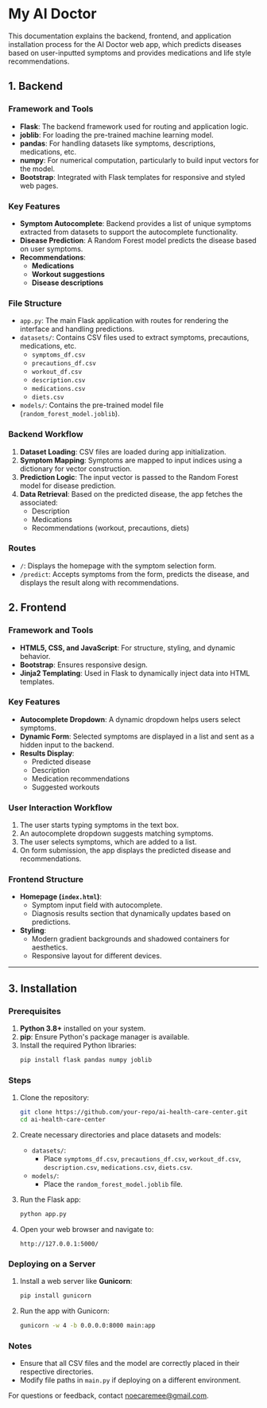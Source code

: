 # My AI Doctor

This documentation explains the backend, frontend, and application installation process for the AI Doctor web app, which predicts diseases based on user-inputted symptoms and provides medications and life style recommendations.

## 1. Backend

### Framework and Tools
- **Flask**: The backend framework used for routing and application logic.
- **joblib**: For loading the pre-trained machine learning model.
- **pandas**: For handling datasets like symptoms, descriptions, medications, etc.
- **numpy**: For numerical computation, particularly to build input vectors for the model.
- **Bootstrap**: Integrated with Flask templates for responsive and styled web pages.

### Key Features
- **Symptom Autocomplete**: Backend provides a list of unique symptoms extracted from datasets to support the autocomplete functionality.
- **Disease Prediction**: A Random Forest model predicts the disease based on user symptoms.
- **Recommendations**:
  - **Medications**
  - **Workout suggestions**
  - **Disease descriptions**

### File Structure
- `app.py`: The main Flask application with routes for rendering the interface and handling predictions.
- `datasets/`: Contains CSV files used to extract symptoms, precautions, medications, etc.
  - `symptoms_df.csv`
  - `precautions_df.csv`
  - `workout_df.csv`
  - `description.csv`
  - `medications.csv`
  - `diets.csv`
- `models/`: Contains the pre-trained model file (`random_forest_model.joblib`).

### Backend Workflow
1. **Dataset Loading**: CSV files are loaded during app initialization.
2. **Symptom Mapping**: Symptoms are mapped to input indices using a dictionary for vector construction.
3. **Prediction Logic**: The input vector is passed to the Random Forest model for disease prediction.
4. **Data Retrieval**: Based on the predicted disease, the app fetches the associated:
   - Description
   - Medications
   - Recommendations (workout, precautions, diets)

### Routes
- `/`: Displays the homepage with the symptom selection form.
- `/predict`: Accepts symptoms from the form, predicts the disease, and displays the result along with recommendations.


## 2. Frontend

### Framework and Tools
- **HTML5, CSS, and JavaScript**: For structure, styling, and dynamic behavior.
- **Bootstrap**: Ensures responsive design.
- **Jinja2 Templating**: Used in Flask to dynamically inject data into HTML templates.

### Key Features
- **Autocomplete Dropdown**: A dynamic dropdown helps users select symptoms.
- **Dynamic Form**: Selected symptoms are displayed in a list and sent as a hidden input to the backend.
- **Results Display**:
  - Predicted disease
  - Description
  - Medication recommendations
  - Suggested workouts

### User Interaction Workflow
1. The user starts typing symptoms in the text box.
2. An autocomplete dropdown suggests matching symptoms.
3. The user selects symptoms, which are added to a list.
4. On form submission, the app displays the predicted disease and recommendations.

### Frontend Structure
- **Homepage (`index.html`)**:
  - Symptom input field with autocomplete.
  - Diagnosis results section that dynamically updates based on predictions.
- **Styling**:
  - Modern gradient backgrounds and shadowed containers for aesthetics.
  - Responsive layout for different devices.

---

## 3. Installation

### Prerequisites
1. **Python 3.8+** installed on your system.
2. **pip**: Ensure Python's package manager is available.
3. Install the required Python libraries:
   ```bash
   pip install flask pandas numpy joblib
   ```

### Steps
1. Clone the repository:
   ```bash
   git clone https://github.com/your-repo/ai-health-care-center.git
   cd ai-health-care-center
   ```

2. Create necessary directories and place datasets and models:
   - `datasets/`:
     - Place `symptoms_df.csv`, `precautions_df.csv`, `workout_df.csv`, `description.csv`, `medications.csv`, `diets.csv`.
   - `models/`:
     - Place the `random_forest_model.joblib` file.

3. Run the Flask app:
   ```bash
   python app.py
   ```

4. Open your web browser and navigate to:
   ```
   http://127.0.0.1:5000/
   ```

### Deploying on a Server
1. Install a web server like **Gunicorn**:
   ```bash
   pip install gunicorn
   ```
2. Run the app with Gunicorn:
   ```bash
   gunicorn -w 4 -b 0.0.0.0:8000 main:app
   ```

### Notes
- Ensure that all CSV files and the model are correctly placed in their respective directories.
- Modify file paths in `main.py` if deploying on a different environment.

For questions or feedback, contact noecaremee@gmail.com.
